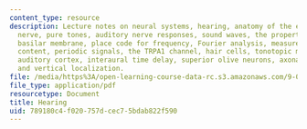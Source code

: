 ```yaml
---
content_type: resource
description: Lecture notes on neural systems, hearing, anatomy of the ear, the auditory
  nerve, pure tones, auditory nerve responses, sound waves, the properties of the
  basilar membrane, place code for frequency, Fourier analysis, measures of frequency
  content, periodic signals, the TRPA1 channel, hair cells, tonotopic maps, the primary
  auditory cortex, interaural time delay, superior olive neurons, axonal delay lines,
  and vertical localization.
file: /media/https%3A/open-learning-course-data-rc.s3.amazonaws.com/9-01-introduction-to-neuroscience-fall-2007/789180c4f020757dcec75bdab822f590_12_hearing.pdf
file_type: application/pdf
resourcetype: Document
title: Hearing
uid: 789180c4-f020-757d-cec7-5bdab822f590
---
```

